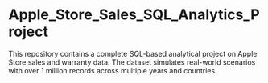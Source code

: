 # Apple_Store_Sales_SQL_Analytics_Project
This repository contains a complete SQL-based analytical project on Apple Store sales and warranty data. The dataset simulates real-world scenarios with over 1 million records across multiple years and countries.
